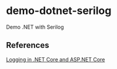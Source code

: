 # demo-dotnet-serilog
Demo .NET with Serilog



## References
[Logging in .NET Core and ASP.NET Core](https://docs.microsoft.com/en-us/aspnet/core/fundamentals/logging/?view=aspnetcore-6.0)